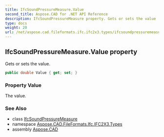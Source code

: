 ```yaml
---
title: IfcSoundPressureMeasure.Value
second_title: Aspose.CAD for .NET API Reference
description: IfcSoundPressureMeasure property. Gets or sets the value
type: docs
weight: 20
url: /net/aspose.cad.fileformats.ifc.ifc2x3.types/ifcsoundpressuremeasure/value/
---
```

## IfcSoundPressureMeasure.Value property

Gets or sets the value.

```csharp
public double Value { get; set; }
```

### Property Value

The value.

### See Also

* class [IfcSoundPressureMeasure](../)
* namespace [Aspose.CAD.FileFormats.Ifc.IFC2X3.Types](../../ifcsoundpressuremeasure/)
* assembly [Aspose.CAD](../../../)


